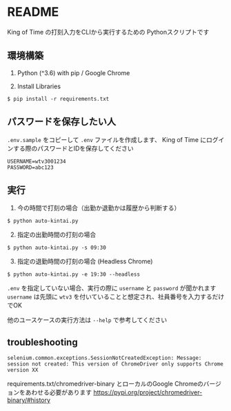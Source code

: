 # README
King of Time の打刻入力をCLIから実行するための
Pythonスクリプトです

## 環境構築
1. Python (^3.6) with pip / Google Chrome

2. Install Libraries
```
$ pip install -r requirements.txt
```
## パスワードを保存したい人

`.env.sample` をコピーして `.env` ファイルを作成します、
King of Time にログインする際のパスワードとIDを保存してください

```.env
USERNAME=wtv3001234
PASSWORD=abc123
```

## 実行
1. 今の時間で打刻の場合（出勤か退勤かは履歴から判断する）
```
$ python auto-kintai.py
```

2. 指定の出勤時間の打刻の場合
```
$ python auto-kintai.py -s 09:30
```

3. 指定の退勤時間の打刻の場合 (Headless Chrome)
```
$ python auto-kintai.py -e 19:30 --headless
```

`.env` を指定していない場合、実行の際に `username` と `password` が聞かれます
`username` は先頭に `wtv3` を付いていることと想定され、社員番号を入力するだけでOK

他のユースケースの実行方法は `--help` で参考してください

## troubleshooting
```
selenium.common.exceptions.SessionNotCreatedException: Message: session not created: This version of ChromeDriver only supports Chrome version XX
```
requirements.txt/chromedriver-binary とローカルのGoogle Chromeのバージョンをあわせる必要があります
https://pypi.org/project/chromedriver-binary/#history
